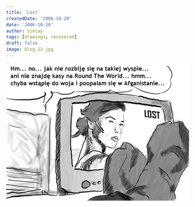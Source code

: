 ```yaml
---
title: 'Lost'
createdDate: '2006-10-20'
date: '2006-10-20'
author: sielay
tags: [drawings, recovered]
draft: false
image: blog_13.jpg
---
```


![](blog_13.jpg)
